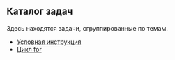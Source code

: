## Каталог задач

Здесь находятся задачи, сгруппированные по темам.

* [Условная инструкция](if-task.md)
* [Цикл for](cycle-task.md)
